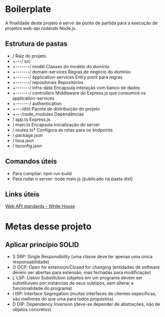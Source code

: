 # Boilerplate
A finalidade deste projeto é servir de ponto de partida para a execução de projetos web-api rodando Node.js.

## Estrutura de pastas

* /                               Raiz do projeto
* +---/ src
* +-------/ model                 Classes do modelo do domínio
* +-------/ domain-services       Regras de negócio do domínio
* +-------/ application-services  Entry point para regras
* +-------/ repositories          Repositórios
* +-------/ infra-data            Encapsula interação com banco de dados
* +-------/ controllers           Middleware do Express.js que consumirá os application-services
* +-------/ authentication
* +---/dist                       Pacote de distribuição do projeto
* +---/node_modules               Dependências
* / app.ts                        Express.js
* / main.ts                       Encapsula inicialização do server
* / routes.ts*                    Configura as rotas para os endpoints
* / package.json
* / tsoa.json
* / tsconfig.json

## Comandos úteis
* Para compilar: npm run build
* Para rodar o server: node main.js (publicado na pasta dist)

## Links úteis
[Web API standards - White House](https://github.com/WhiteHouse/api-standards)


# Metas desse projeto

## Aplicar princípio SOLID
* S SRP: Single Responsibility (uma classe deve ter apenas uma única responsabilidade)
* O	OCP: Open for extension/Closed for changing (entidades de software devem ser abertas para extensão, mas fechadas para modificação)
* L	LSP: Liskov Substitution (objetos em um programa devem ser substituíveis por instâncias de seus subtipos, sem alterar a funcionalidade do programa)
* I	ISP: Interface Segregation (muitas interfaces de clientes específicas, são melhores do que uma para todos propósitos)
* D DIP: Dependency Inversion (deve-se depender de abstrações, não de objetos concretos)